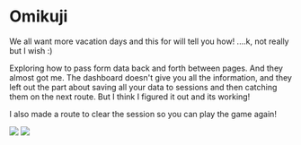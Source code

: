 # Omikuji

We all want more vacation days and this for will tell you how! ....k, not really but I wish :)

Exploring how to pass form data back and forth between pages. And they almost got me. The dashboard doesn't give you all the information, and they left out the part about saving all your data to sessions and then catching them on the next route. But I think I figured it out and its working!

I also made a route to clear the session so you can play the game again!

![](https://github.com/lisabroadhead/JAVA-coding-dojo/blob/main/springProjects/com.codingdojo.omikuji/Screen%20Shot%202022-04-09%20at%204.18.39%20PM.png)
![](https://github.com/lisabroadhead/JAVA-coding-dojo/blob/main/springProjects/com.codingdojo.omikuji/Screen%20Shot%202022-04-09%20at%204.18.33%20PM.png)
